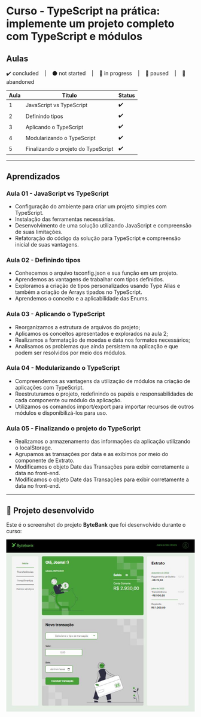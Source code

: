 # Curso - TypeScript na prática: implemente um projeto completo com TypeScript e módulos

## Aulas
<p>
  ✔️ concluded &nbsp;&nbsp;&nbsp;|&nbsp;&nbsp;&nbsp;
  ⚫ not started &nbsp;&nbsp;&nbsp;|&nbsp;&nbsp;&nbsp;
  🔵 in progress &nbsp;&nbsp;&nbsp;|&nbsp;&nbsp;&nbsp;
  🔶 paused &nbsp;&nbsp;&nbsp;|&nbsp;&nbsp;&nbsp;
  🔴 abandoned 
</p>

| Aula | Titulo | Status |
| --- | --- | --- |
| 1 | JavaScript vs TypeScript | ✔️ |
| 2 | Definindo tipos | ✔️ |
| 3 | Aplicando o TypeScript | ✔️ |
| 4 | Modularizando o TypeScript | ✔️ |
| 5 | Finalizando o projeto do TypeScript | ✔️ |

---

## Aprendizados

### Aula 01 - JavaScript vs TypeScript
<ul>
  <li>Configuração do ambiente para criar um projeto simples com TypeScript.</li>
  <li>Instalação das ferramentas necessárias.</li>
  <li>Desenvolvimento de uma solução utilizando JavaScript e compreensão de suas limitações.</li>
  <li>Refatoração do código da solução para TypeScript e compreensão inicial de suas vantagens.</li>
</ul>

### Aula 02 - Definindo tipos
<ul>
  <li>Conhecemos o arquivo tsconfig.json e sua função em um projeto.</li>
  <li>Aprendemos as vantagens de trabalhar com tipos definidos.</li>
  <li>Exploramos a criação de tipos personalizados usando Type Alias e também a criação de Arrays tipados no TypeScript.</li>
  <li>Aprendemos o conceito e a aplicabilidade das Enums.</li>
</ul>

### Aula 03 - Aplicando o TypeScript
<ul>
  <li>Reorganizamos a estrutura de arquivos do projeto;</li>
  <li>Aplicamos os conceitos apresentados e explorados na aula 2;</li>
  <li>Realizamos a formatação de moedas e data nos formatos necessários;</li>
  <li>Analisamos os problemas que ainda persistem na aplicação e que podem ser resolvidos por meio dos módulos.</li>
</ul>

### Aula 04 - Modularizando o TypeScript
<ul>
  <li>Compreendemos as vantagens da utilização de módulos na criação de aplicações com TypeScript.</li>
  <li>Reestruturamos o projeto, redefinindo os papéis e responsabilidades de cada componente ou módulo da aplicação.</li>
  <li>Utilizamos os comandos import/export para importar recursos de outros módulos e disponibilizá-los para uso.</li>
</ul>

### Aula 05 - Finalizando o projeto do TypeScript
<ul>
  <li>Realizamos o armazenamento das informações da aplicação utilizando o localStorage.</li>
  <li>Agrupamos as transações por data e as exibimos por meio do componente de Extrato.</li>
  <li>Modificamos o objeto Date das Transações para exibir corretamente a data no front-end.</li>
  <li>Modificamos o objeto Date das Transações para exibir corretamente a data no front-end.</li>
</ul>

---

## 🎯 Projeto desenvolvido
Este é o screenshot do projeto **ByteBank** que foi desenvolvido durante o curso:

<p align="center">
  <img alt="Miniatura da imagem do projeto"src="../../.github/thumbs/byteBank-preview.jpg">
</p>